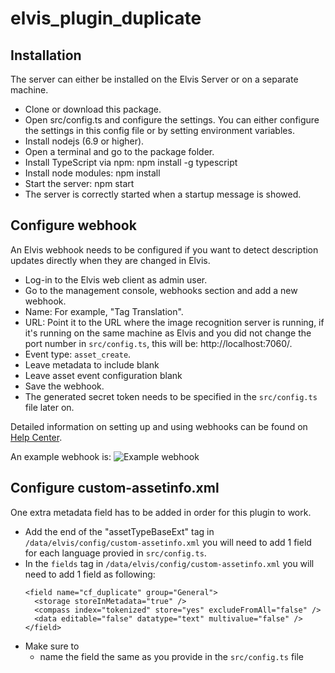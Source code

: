 # elvis_plugin_duplicate

## Installation
The server can either be installed on the Elvis Server or on a separate machine.

* Clone or download this package.
* Open src/config.ts and configure the settings. You can either configure the settings in this config file or by setting environment variables.
* Install nodejs (6.9 or higher).
* Open a terminal and go to the package folder.
* Install TypeScript via npm: npm install -g typescript
* Install node modules: npm install
* Start the server: npm start
* The server is correctly started when a startup message is showed.

## Configure webhook
An Elvis webhook needs to be configured if you want to detect description updates directly when they are changed in Elvis. 

- Log-in to the Elvis web client as admin user.
- Go to the management console, webhooks section and add a new webhook.
- Name: For example, "Tag Translation".
- URL: Point it to the URL where the image recognition server is running, if it's running on the same machine as Elvis and you did not change the port number in `src/config.ts`, this will be: http://localhost:7060/.
- Event type: `asset_create`.
- Leave metadata to include blank
- Leave asset event configuration blank
- Save the webhook.
- The generated secret token needs to be specified in the `src/config.ts` file later on.

Detailed information on setting up and using webhooks can be found on [Help Center](https://helpcenter.woodwing.com/hc/en-us/articles/115001884346).

An example webhook is:
![Example webhook](https://media.discordapp.net/attachments/549691540734476309/710136569691897923/unknown.png)

## Configure custom-assetinfo.xml
One extra metadata field has to be added in order for this plugin to work.
- Add the end of the "assetTypeBaseExt" tag in `/data/elvis/config/custom-assetinfo.xml` you will need to add 1 field for each language provied in `src/config.ts`.
- In the `fields` tag in `/data/elvis/config/custom-assetinfo.xml` you will need to add 1 field as following:
  ```
  <field name="cf_duplicate" group="General">
    <storage storeInMetadata="true" />
    <compass index="tokenized" store="yes" excludeFromAll="false" />
    <data editable="false" datatype="text" multivalue="false" />
  </field>
  ```
- Make sure to
  - name the field the same as you provide in the `src/config.ts` file
